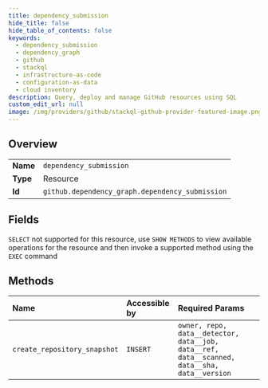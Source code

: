 ```yaml
---
title: dependency_submission
hide_title: false
hide_table_of_contents: false
keywords:
  - dependency_submission
  - dependency_graph
  - github    
  - stackql
  - infrastructure-as-code
  - configuration-as-data
  - cloud inventory
description: Query, deploy and manage GitHub resources using SQL
custom_edit_url: null
image: /img/providers/github/stackql-github-provider-featured-image.png
---
```

  
    

## Overview
<table><tbody>
<tr><td><b>Name</b></td><td><code>dependency_submission</code></td></tr>
<tr><td><b>Type</b></td><td>Resource</td></tr>
<tr><td><b>Id</b></td><td><code>github.dependency_graph.dependency_submission</code></td></tr>
</tbody></table>

## Fields
`SELECT` not supported for this resource, use `SHOW METHODS` to view available operations for the resource and then invoke a supported method using the `EXEC` command  
## Methods
| Name | Accessible by | Required Params |
|:-----|:--------------|:----------------|
| `create_repository_snapshot` | `INSERT` | `owner, repo, data__detector, data__job, data__ref, data__scanned, data__sha, data__version` |
